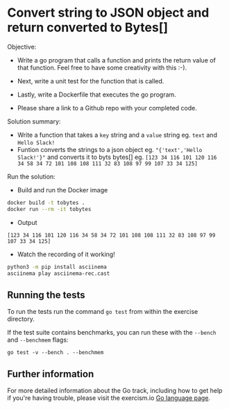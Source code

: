 # Convert string to JSON object and return converted to Bytes[]

Objective:

- Write a go program that calls a function and prints the return value of that function. Feel free to have some creativity with this :-).

- Next, write a unit test for the function that is called.

- Lastly, write a Dockerfile that executes the go program.

- Please share a link to a Github repo with your completed code. 


Solution summary:

- Write a function that takes a `key` string and a `value` string eg. `text` and `Hello Slack!`
- Funtion converts the strings to a json object eg. `"{'text','Hello Slack!'}"` and converts it to byts bytes[] eg. `[123 34 116 101 120 116 34 58 34 72 101 108 108 111 32 83 108 97 99 107 33 34 125]`


Run the solution:

- Build and run the Docker image

```bash
docker build -t tobytes .
docker run --rm -it tobytes
```

- Output

```
[123 34 116 101 120 116 34 58 34 72 101 108 108 111 32 83 108 97 99 107 33 34 125]
```

- Watch the recording of it working!

```bash
python3 -m pip install asciinema
asciinema play asciinema-rec.cast
```

## Running the tests

To run the tests run the command `go test` from within the exercise directory.

If the test suite contains benchmarks, you can run these with the `--bench` and `--benchmem`
flags:

    go test -v --bench . --benchmem


## Further information

For more detailed information about the Go track, including how to get help if
you're having trouble, please visit the exercism.io [Go language page](http://exercism.io/languages/go/resources).
